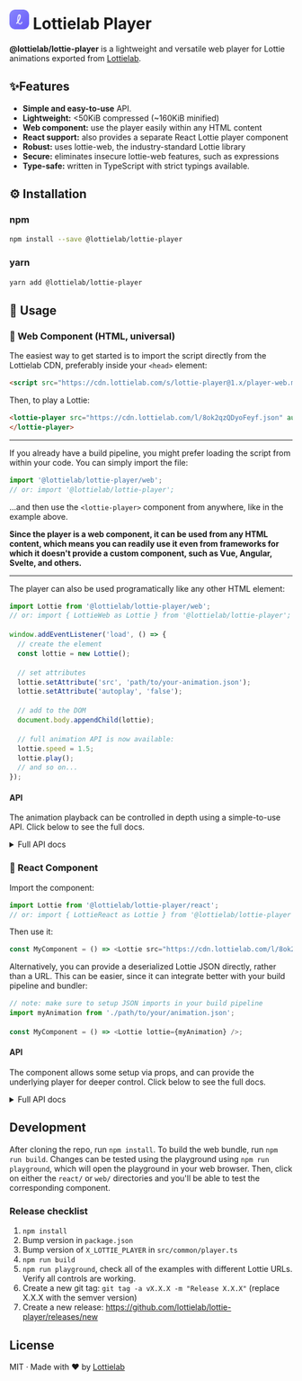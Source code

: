 # <img alt="Lottielab" src="lottielab.png" width="35"> Lottielab Player

**@lottielab/lottie-player** is a lightweight and versatile web player for Lottie
animations exported from [Lottielab](https://lottielab.com).

## ✨Features

- **Simple and easy-to-use** API.
- **Lightweight:** <50KiB compressed (~160KiB minified)
- **Web component:** use the player easily within any HTML content
- **React support:** also provides a separate React Lottie player component
- **Robust:** uses lottie-web, the industry-standard Lottie library
- **Secure:** eliminates insecure lottie-web features, such as expressions
- **Type-safe:** written in TypeScript with strict typings available.

## ⚙️ Installation

### npm

```bash
npm install --save @lottielab/lottie-player
```

### yarn

```bash
yarn add @lottielab/lottie-player
```

## 📜 Usage

### 🔵 Web Component (HTML, universal)

The easiest way to get started is to import the script directly from the
Lottielab CDN, preferably inside your `<head>` element:

```html
<script src="https://cdn.lottielab.com/s/lottie-player@1.x/player-web.min.js"></script>
```

Then, to play a Lottie:

```html
<lottie-player src="https://cdn.lottielab.com/l/8ok2qzQDyoFeyf.json" autoplay loop>
</lottie-player>
```

---

If you already have a build pipeline, you might prefer loading the script from
within your code. You can simply import the file:

```javascript
import '@lottielab/lottie-player/web';
// or: import '@lottielab/lottie-player';
```

...and then use the `<lottie-player>` component from anywhere, like in the
example above.

**Since the player is a web component, it can be used from any HTML content,
which means you can readily use it even from frameworks for which it doesn't
provide a custom component, such as Vue, Angular, Svelte, and others.**

---

The player can also be used programatically like any other HTML element:

```javascript
import Lottie from '@lottielab/lottie-player/web';
// or: import { LottieWeb as Lottie } from '@lottielab/lottie-player';

window.addEventListener('load', () => {
  // create the element
  const lottie = new Lottie();

  // set attributes
  lottie.setAttribute('src', 'path/to/your-animation.json');
  lottie.setAttribute('autoplay', 'false');

  // add to the DOM
  document.body.appendChild(lottie);

  // full animation API is now available:
  lottie.speed = 1.5;
  lottie.play();
  // and so on...
});
```

#### API

The animation playback can be controlled in depth using a simple-to-use API.
Click below to see the full docs.

<details>
<summary>Full API docs</summary>

##### HTML Attributes

These are attributes that can be set on the `<lottie-player>` component in HTML.

| Name | Type | Description |
| --- | --- | --- |
| `src`      | string  | The source path or url for the Lottie animation. |
| `autoplay` | boolean | Whether the animation should autoplay.                 |
| `loop`     | boolean or number | Whether the animation should loop (true or false). Alternatively, pass a number to set the number of loops an animation should play before pausing. |
| `speed`     | number | Speed of the animation. 1 represents the normal (real-time) speed of the animation; values less than 1 are slower than normal, and higher values are faster. For example, 0.5 plays twice as slow and 2 plays twice as fast.
| `direction` | `1`, `-1`, `forwards`, `backwards` | Direction in which the animation plays. `1` is the same as `forwards` and `-1` is the same as `backwards`.

Example usage:

```html
<lottie-player
    src="https://cdn.lottielab.com/l/8ok2qzQDyoFeyf.json"
    autoplay
    loop="true"
    speed="0.5"
    direction="backwards">
</lottie-player>
```

##### Methods

These methods provide controls for playing, stopping, pausing, seeking, and looping the Lottie animation.

| Name | Parameters | Description |
| ---- | ---------- | ----------- |
| `play()` | / | Plays the animation. |
| `pause()` | / | Pauses the Lottie animation at the current frame. |
| `stop()` | / | Pauses the animation and resets it to the beginning. |
| `seek(timeSeconds)` | `timeSeconds: number` | Moves the animation to a specific point in time, in seconds. |
| `seekToFrame(frame)` | `frame: number` | Moves the animation to a specific frame. |
| `loopBetween(timeSeconds1, timeSeconds2)` | `timeSeconds1: number, timeSeconds2: number` | Loops between two points in time (in seconds) within the Lottie animation. |
| `loopBetweenFrames(frame1, frame2)` | `frame1: number, frame2: number` | Loops between two frames within the Lottie animation. |

Example usage:

```javascript
// get the reference to an animation from the DOM
// (it's also possible to create the player programmatically)
const lottie = document.querySelector('lottie-player#my-lottie');

// seek to 5 seconds into the animation
lottie.seek(5);

// pause
lottie.pause();
```

##### Properties

These properties can be accessed and modified on the component class to control various aspects of the Lottie animation.

| Name | Type | Description |
| ---- | ---------- | ----------- |
| `playing` | boolean | Whether the Lottie animation is playing at the moment. Setting it has a similar effect as calling `play()` or `pause()`. |
| `currentTime` | number | Current position, in seconds, of the Lottie animation playhead. Setting it has a similar effect as calling `seek()`. |
| `currentFrame` | number | Current position, in frames, of the Lottie animation playhead. Settting it has a similar effect as calling `seekToFrame()`. |
| `frameRate` | number (read-only) | Returns the preferred frame rate of the Lottie. Note that, being an implicit vector format, the animation technically has an infinite frame rate.
| `duration` | number (read-only) | Duration of the Lottie animation in seconds. |
| `durationFrames` | number (read-only) | Duration of the Lottie animation in frames. |
| `loop`     | boolean or number | Whether the animation should loop (true or false). Alternatively, it can be a number to set the number of loops an animation should play before pausing. |
| `direction` | 1 or -1 | Direction in which the animation is played. A value of `1` plays the animation in a _forwards_ direction, whereas `-1` plays the animation in _reverse_. |
| `speed` | number | Current speed of the animation. 1 is normal speed; values above 1 are faster and below are slower. For example, 0.5 is twice as slow and 2 is twice as fast.
| `animation` | `AnimationItem` from `lottie-web` | Returns the underlying lottie-web instance. Note that the exact behavior of the underlying instance **is not covered by the semver guarantee**.
| `animationData` | Lottie JSON | Returns the actual underlying Lottie JSON.

```javascript
// get the reference to an animation from the DOM
// (it's also possible to create the player programmatically)
const lottie = document.querySelector('lottie-player#my-lottie')

// play the animation
lottie.playing = true;

// seek to specific time
lottie.currentTime = 3; // seeks to 3 seconds

// get the total duration in frames
let animationDuration = lottie.durationFrames;
console.log(`Duration in frames: ${animationDuration}`); // Duration in frames: 400
```

</details>

### 🔵 React Component

Import the component:

```javascript
import Lottie from '@lottielab/lottie-player/react';
// or: import { LottieReact as Lottie } from '@lottielab/lottie-player';
```

Then use it:

```javascript
const MyComponent = () => <Lottie src="https://cdn.lottielab.com/l/8ok2qzQDyoFeyf.json" />;
```

Alternatively, you can provide a deserialized Lottie JSON directly, rather than a
URL. This can be easier, since it can integrate better with your build pipeline
and bundler:

```javascript
// note: make sure to setup JSON imports in your build pipeline
import myAnimation from './path/to/your/animation.json';

const MyComponent = () => <Lottie lottie={myAnimation} />;
```

#### API

The component allows some setup via props, and can provide the underlying player
for deeper control. Click below to see the full docs.


<details>
<summary>Full API docs</summary>

##### Props

These props can be passed to the component to control various aspects of the Lottie animation.

| Name | Type | Description |
| ---- | ---------- | ----------- |
| `lottie` | Lottie animation data | Deserialized Lottie JSON of the animation to display. Alternatively, you can pass a URL to fetch the lottie from, see `src` below. |
| `src` | string | URL from where to load the animation. This can be a relative path, but it will be fetched using an HTTP request, not bundled. See also `lottie` above. |
| `ref` | React ref | If provided, the ref will be populated with a full player instance capable of controlling the animation. See "Controlling the animation" below. |
| `autoplay` | boolean | Whether the animation should play as soon as the React component is mounted. |
| `loop`     | boolean or number | Whether the animation should loop (true or false). Alternatively, pass a number to set the number of loops an animation should play before pausing. |
| `direction` | 1 or -1 | Direction in which the animation is played. A value of `1` plays the animation in a _forwards_ direction, whereas `-1` plays the animation in _reverse_. |
| `speed` | number | Current speed of the animation. 1 is normal speed; values above 1 are faster and below are slower. For example, 0.5 is twice as slow and 2 is twice as fast.

##### Controlling the animation

The single-direction data flow enforced by React means that some features, such
as manually pausing and playing the animation or seeking it, are not readily
available, since they would require bi-directional data flow.

Instead, you can get access to the underlying player instance by passing a ref:

```javascript
import Lottie from '@lottielab/lottie-player/react';
import myAnimation from './path/to/your/animation.json';
// For TypeScript, also do:
// import { ILottie } from '@lottielab/lottie-player/react'

const MyComponent = () => {
  const lottieRef = useRef(null); // TypeScript: useRef<ILottie | null>(null)
  return (
    <div>
      <Lottie lottie={myAnimation} ref={lottieRef} autoplay={false} />;
      <button onClick={() => lottieRef.current?.play()}>Play!</button>
    </div>
  );
}
```

The object provided to your ref will conform to the `ILottie` interface, _which
the web component also implements_. You can refer to the "Properties" and
"Methods" documentation in the **Web Component** section above.

Note that, using methods and properties of the provided `ILottie`, it's possible
to override the passed-in props.

</details>

## Development

After cloning the repo, run `npm install`. To build the web bundle, run `npm run
build`. Changes can be tested using the playground using `npm run playground`,
which will open the playground in your web browser. Then, click on either the
`react/` or `web/` directories and you'll be able to test the corresponding
component.

### Release checklist

1. `npm install`
2. Bump version in `package.json`
3. Bump version of `X_LOTTIE_PLAYER` in `src/common/player.ts`
3. `npm run build`
4. `npm run playground`, check all of the examples with different Lottie URLs.
   Verify all controls are working.
5. Create a new git tag: `git tag -a vX.X.X -m "Release X.X.X"` (replace X.X.X
   with the semver version)
6. Create a new release: https://github.com/lottielab/lottie-player/releases/new

## License

MIT · Made with ❤️ by [Lottielab](https://lottielab.com)
